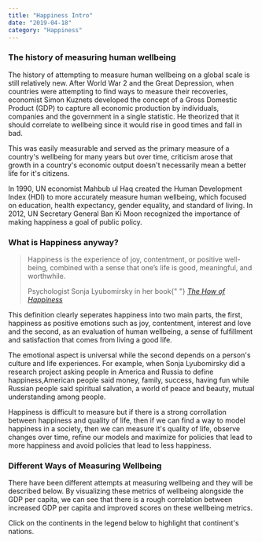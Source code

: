 ```yaml
---
title: "Happiness Intro"
date: "2019-04-18"
category: "Happiness"
---
```


### The history of measuring human wellbeing

The history of attempting to measure human wellbeing on a global scale
is still relatively new. After World War 2 and the Great Depression,
when countries were attempting to find ways to measure their
recoveries, economist Simon Kuznets developed the concept of a Gross
Domestic Product (GDP) to capture all economic production by
individuals, companies and the government in a single statistic. He
theorized that it should correlate to wellbeing since it would rise in
good times and fall in bad.

This was easily measurable and served as the primary measure of a
country's wellbeing for many years but over time, criticism arose that
growth in a country's economic output doesn't necessarily mean a
better life for it's citizens.

In 1990, UN economist Mahbub ul Haq created the Human Development
Index (HDI) to more accurately measure human wellbeing, which focused
on education, health expectancy, gender equality, and standard of
living. In 2012, UN Secretary General Ban Ki Moon recognized the
importance of making happiness a goal of public policy.

### What is Happiness anyway?

<blockquote>
    <p>
    Happiness is the experience of joy, contentment, or positive
    well-being, combined with a sense that one’s life is good,
    meaningful, and worthwhile.
    </p>
    <footer>
    Psychologist Sonja Lyubomirsky in her book{" "}
    <cite>
        <a href="https://www.amazon.com/gp/product/0143114956">
        The How of Happiness
        </a>
    </cite>
    </footer>
</blockquote>

This definition clearly seperates happiness into two main parts, the
first, happiness as positive emotions such as joy, contentment,
interest and love and the second, as an evaluation of human wellbeing,
a sense of fulfillment and satisfaction that comes from living a good
life.

The emotional aspect is universal while the second depends on a
person's culture and life experiences. For example, when Sonja
Lyubomirsky did a research project asking people in America and Russia
to define happiness,American people said money, family, success,
having fun while Russian people said spiritual salvation, a world of
peace and beauty, mutual understanding among people.

Happiness is difficult to measure but if there is a strong
corrollation between happiness and quality of life, then if we can
find a way to model happiness in a society, then we can measure it's
quality of life, observe changes over time, refine our models and
maximize for policies that lead to more happiness and avoid policies
that lead to less happiness.

### Different Ways of Measuring Wellbeing

There have been different attempts at measuring wellbeing and they
will be described below. By visualizing these metrics of wellbeing
alongside the GDP per capita, we can see that there is a rough
correlation between increased GDP per capita and improved scores on
these wellbeing metrics.

Click on the continents in the legend below to highlight that continent's nations.
